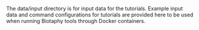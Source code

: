 The data/input directory is for input data for the tutorials.  Example input data and command configurations for
tutorials are provided here to be used when running Biotaphy tools through Docker containers.
